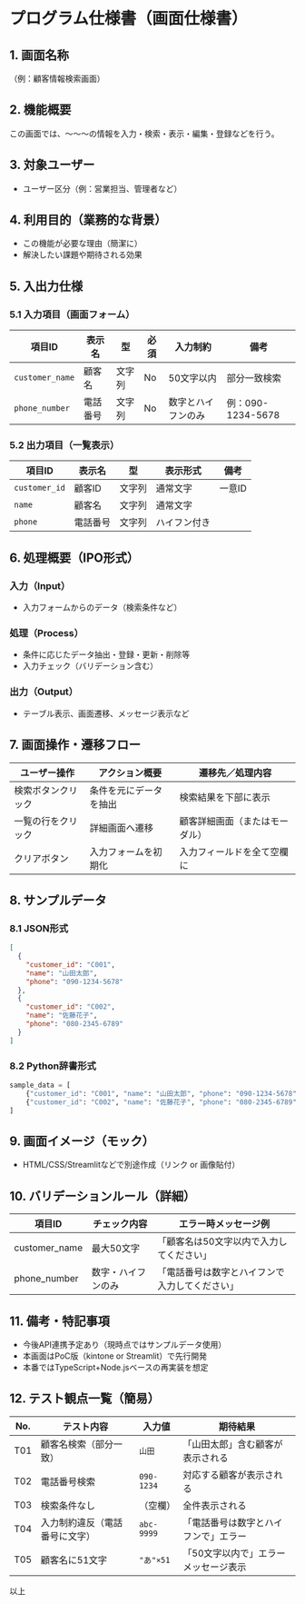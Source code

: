 # プログラム仕様書（画面仕様書）

## 1. 画面名称

（例：顧客情報検索画面）

## 2. 機能概要

この画面では、〜〜〜の情報を入力・検索・表示・編集・登録などを行う。

## 3. 対象ユーザー

- ユーザー区分（例：営業担当、管理者など）

## 4. 利用目的（業務的な背景）

- この機能が必要な理由（簡潔に）
- 解決したい課題や期待される効果

## 5. 入出力仕様

### 5.1 入力項目（画面フォーム）

| 項目ID       | 表示名       | 型       | 必須 | 入力制約           | 備考             |
|--------------|--------------|----------|------|--------------------|------------------|
| `customer_name` | 顧客名     | 文字列   | No   | 50文字以内         | 部分一致検索     |
| `phone_number`  | 電話番号   | 文字列   | No   | 数字とハイフンのみ | 例：090-1234-5678 |

### 5.2 出力項目（一覧表示）

| 項目ID       | 表示名       | 型       | 表示形式       | 備考             |
|--------------|--------------|----------|----------------|------------------|
| `customer_id` | 顧客ID       | 文字列   | 通常文字       | 一意ID           |
| `name`        | 顧客名       | 文字列   | 通常文字       |                  |
| `phone`       | 電話番号     | 文字列   | ハイフン付き    |                  |

## 6. 処理概要（IPO形式）

### 入力（Input）

- 入力フォームからのデータ（検索条件など）

### 処理（Process）

- 条件に応じたデータ抽出・登録・更新・削除等
- 入力チェック（バリデーション含む）

### 出力（Output）

- テーブル表示、画面遷移、メッセージ表示など

## 7. 画面操作・遷移フロー

| ユーザー操作           | アクション概要                     | 遷移先／処理内容                      |
|------------------------|------------------------------------|--------------------------------------|
| 検索ボタンクリック     | 条件を元にデータを抽出             | 検索結果を下部に表示                 |
| 一覧の行をクリック     | 詳細画面へ遷移                     | 顧客詳細画面（またはモーダル）       |
| クリアボタン           | 入力フォームを初期化               | 入力フィールドを全て空欄に           |

## 8. サンプルデータ

### 8.1 JSON形式

```json
[
  {
    "customer_id": "C001",
    "name": "山田太郎",
    "phone": "090-1234-5678"
  },
  {
    "customer_id": "C002",
    "name": "佐藤花子",
    "phone": "080-2345-6789"
  }
]
````

### 8.2 Python辞書形式

```python
sample_data = [
    {"customer_id": "C001", "name": "山田太郎", "phone": "090-1234-5678"},
    {"customer_id": "C002", "name": "佐藤花子", "phone": "080-2345-6789"},
]
```

## 9. 画面イメージ（モック）

- HTML/CSS/Streamlitなどで別途作成（リンク or 画像貼付）

## 10. バリデーションルール（詳細）

| 項目ID           | チェック内容    | エラー時メッセージ例              |
| -------------- | --------- | ----------------------- |
| customer\_name | 最大50文字    | 「顧客名は50文字以内で入力してください」   |
| phone\_number  | 数字・ハイフンのみ | 「電話番号は数字とハイフンで入力してください」 |

## 11. 備考・特記事項

- 今後API連携予定あり（現時点ではサンプルデータ使用）
- 本画面はPoC版（kintone or Streamlit）で先行開発
- 本番ではTypeScript+Node.jsベースの再実装を想定

## 12. テスト観点一覧（簡易）

| No. | テスト内容                            | 入力値               | 期待結果                             |
|-----|---------------------------------------|----------------------|--------------------------------------|
| T01 | 顧客名検索（部分一致）               | `山田`               | 「山田太郎」含む顧客が表示される     |
| T02 | 電話番号検索                          | `090-1234`           | 対応する顧客が表示される             |
| T03 | 検索条件なし                          | （空欄）              | 全件表示される                       |
| T04 | 入力制約違反（電話番号に文字）        | `abc-9999`           | 「電話番号は数字とハイフンで」エラー |
| T05 | 顧客名に51文字                        | `"あ"×51`            | 「50文字以内で」エラーメッセージ表示 |

以上
